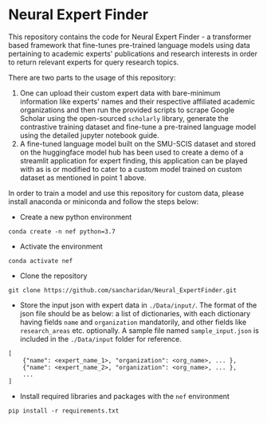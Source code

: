 # Neural Expert Finder
This repository contains the code for Neural Expert Finder - a transformer based framework that fine-tunes pre-trained language models using data pertaining to academic experts' publications and research interests in order to return relevant experts for query research topics. 

There are two parts to the usage of this repository:
1. One can upload their custom expert data with bare-minimum information like experts' names and their respective affiliated academic organizations and then run the provided scripts to scrape Google Scholar using the open-sourced `scholarly` library, generate the contrastive training dataset and fine-tune a pre-trained language model using the detailed jupyter notebook guide. 
2. A fine-tuned language model built on the SMU-SCIS dataset and stored on the huggingface model hub has been used to create a demo of a streamlit application for expert finding, this application can be played with as is or modified to cater to a custom model trained on custom dataset as mentioned in point 1 above. 

In order to train a model and use this repository for custom data, please install anaconda or miniconda and follow the steps below:
- Create a new python environment
```
conda create -n nef python=3.7
```
- Activate the environment
```
conda activate nef
```
- Clone the repository
```
git clone https://github.com/sancharidan/Neural_ExpertFinder.git
```
- Store the input json with expert data in `./Data/input/`. The format of the json file should be as below: a list of dictionaries, with each dictionary having fields `name` and `organization` mandatorily, and other fields like `research_areas` etc. optionally. A sample file named `sample_input.json` is included in the `./Data/input` folder for reference.
```
[
    {"name": <expert_name_1>, "organization": <org_name>, ... },
    {"name": <expert_name_2>, "organization": <org_name>, ... },
    ...
]
```
- Install required libraries and packages with the `nef` environment
``` 
pip install -r requirements.txt
```

